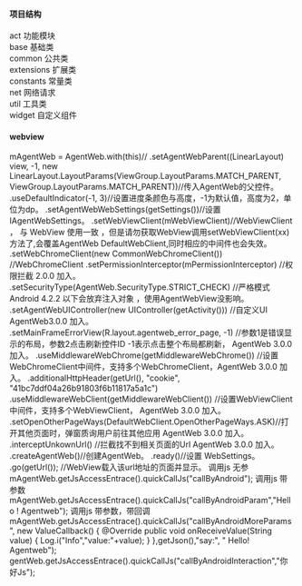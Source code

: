 #### 项目结构
act 功能模块<br>
base 基础类<br>
common 公共类<br>
extensions 扩展类<br>
constants 常量类<br>
net 网络请求<br>
util 工具类<br>
widget 自定义组件

#### webview
mAgentWeb = AgentWeb.with(this)//
			.setAgentWebParent((LinearLayout) view, -1, new LinearLayout.LayoutParams(ViewGroup.LayoutParams.MATCH_PARENT, ViewGroup.LayoutParams.MATCH_PARENT))//传入AgentWeb的父控件。
			.useDefaultIndicator(-1, 3)//设置进度条颜色与高度，-1为默认值，高度为2，单位为dp。
			.setAgentWebWebSettings(getSettings())//设置 IAgentWebSettings。
			.setWebViewClient(mWebViewClient)//WebViewClient ， 与 WebView 使用一致 ，但是请勿获取WebView调用setWebViewClient(xx)方法了,会覆盖AgentWeb DefaultWebClient,同时相应的中间件也会失效。
			.setWebChromeClient(new CommonWebChromeClient()) //WebChromeClient
			.setPermissionInterceptor(mPermissionInterceptor) //权限拦截 2.0.0 加入。
			.setSecurityType(AgentWeb.SecurityType.STRICT_CHECK) //严格模式 Android 4.2.2 以下会放弃注入对象 ，使用AgentWebView没影响。
			.setAgentWebUIController(new UIController(getActivity())) //自定义UI  AgentWeb3.0.0 加入。
			.setMainFrameErrorView(R.layout.agentweb_error_page, -1) //参数1是错误显示的布局，参数2点击刷新控件ID -1表示点击整个布局都刷新， AgentWeb 3.0.0 加入。
			.useMiddlewareWebChrome(getMiddlewareWebChrome()) //设置WebChromeClient中间件，支持多个WebChromeClient，AgentWeb 3.0.0 加入。
			.additionalHttpHeader(getUrl(), "cookie", "41bc7ddf04a26b91803f6b11817a5a1c")
			.useMiddlewareWebClient(getMiddlewareWebClient()) //设置WebViewClient中间件，支持多个WebViewClient， AgentWeb 3.0.0 加入。
			.setOpenOtherPageWays(DefaultWebClient.OpenOtherPageWays.ASK)//打开其他页面时，弹窗质询用户前往其他应用 AgentWeb 3.0.0 加入。
			.interceptUnkownUrl() //拦截找不到相关页面的Url AgentWeb 3.0.0 加入。
			.createAgentWeb()//创建AgentWeb。
			.ready()//设置 WebSettings。
			.go(getUrl()); //WebView载入该url地址的页面并显示。
调用js 无参
mAgentWeb.getJsAccessEntrace().quickCallJs("callByAndroid");
调用js 带参数
mAgentWeb.getJsAccessEntrace().quickCallJs("callByAndroidParam","Hello ! Agentweb");
调用js 带参数，带回调
mAgentWeb.getJsAccessEntrace().quickCallJs("callByAndroidMoreParams", new ValueCallback<String>() {
          @Override
          public void onReceiveValue(String value) {
                Log.i("Info","value:"+value);
          }
},getJson(),"say:", " Hello! Agentweb");
gentWeb.getJsAccessEntrace().quickCallJs("callByAndroidInteraction","你好Js");